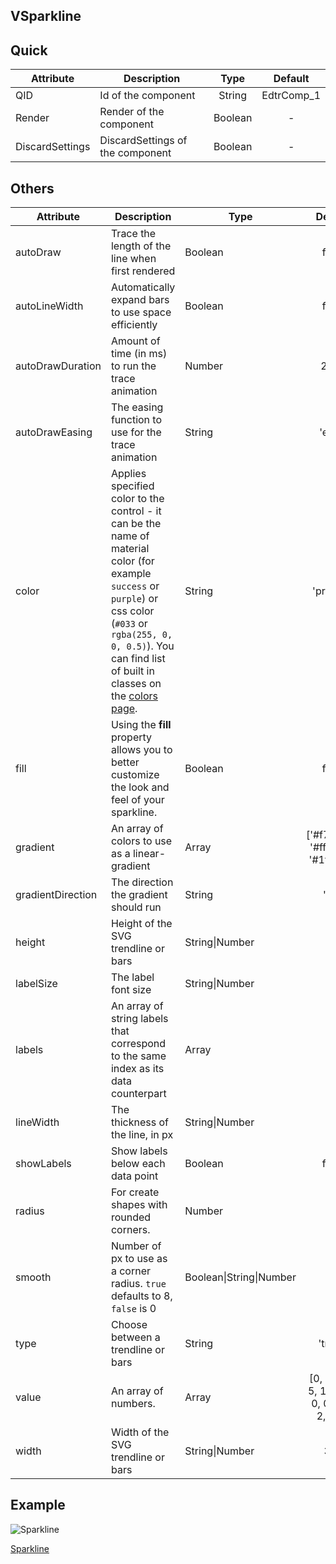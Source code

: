 ## VSparkline

## Quick

| Attribute       | Description                      |  Type   |  Default   |
| --------------- | -------------------------------- | :-----: | :--------: |
| QID             | Id of the component              | String  | EdtrComp_1 |
| Render          | Render of the component          | Boolean |     -      |
| DiscardSettings | DiscardSettings of the component | Boolean |     -      |

## Others

| Attribute         | Description                                                  | Type                    |                    Default                     |
| ----------------- | ------------------------------------------------------------ | ----------------------- | :--------------------------------------------: |
| autoDraw          | Trace the length of the line when first rendered             | Boolean                 |                     false                      |
| autoLineWidth     | Automatically expand bars to use space efficiently           | Boolean                 |                     false                      |
| autoDrawDuration  | Amount of time (in ms) to run the trace animation            | Number                  |                      2000                      |
| autoDrawEasing    | The easing function to use for the trace animation           | String                  |                     'ease'                     |
| color             | Applies specified color to the control - it can be the name of material color (for example `success` or `purple`) or css color (`#033` or `rgba(255, 0, 0, 0.5)`). You can find list of built in classes on the [colors page](https://vuetifyjs.com/styles/colors#material-colors). | String                  |                   'primary'                    |
| fill              | Using the **fill** property allows you to better customize the look and feel of your sparkline. | Boolean                 |                     false                      |
| gradient          | An array of colors to use as a linear-gradient               | Array                   |       ['#f72047', '#ffd200', '#1feaea']        |
| gradientDirection | The direction the gradient should run                        | String                  |                     'top'                      |
| height            | Height of the SVG trendline or bars                          | String\|Number          |                       75                       |
| labelSize         | The label font size                                          | String\|Number          |                       7                        |
| labels            | An array of string labels that correspond to the same index as its data counterpart | Array                   |                       []                       |
| lineWidth         | The thickness of the line, in px                             | String\|Number          |                       2                        |
| showLabels        | Show labels below each data point                            | Boolean                 |                     false                      |
| radius            | For create shapes with rounded corners.                      | Number                  |                       10                       |
| smooth            | Number of px to use as a corner radius. `true` defaults to 8, `false` is 0 | Boolean\|String\|Number |                       10                       |
| type              | Choose between a trendline or bars                           | String                  |                    'trend'                     |
| value             | An array of numbers.                                         | Array                   | [0, 2, 5, 9, 5, 10, 3, 5, 0, 0, 1, 8, 2, 9, 0] |
| width             | Width of the SVG trendline or bars                           | String\|Number          |                      300                       |


## Example


![Sparkline](https://cdn.softtech.com.tr/ngsp-quick/nemo/dev/mdImages/VSparkline/Sparkline.png)


<a href="https://studio.onplateau.com/quick/?q=/quick/qjsons/Sparkline.qjson"  target="_blank">Sparkline</a>
